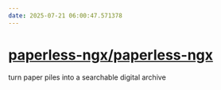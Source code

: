 ```yaml
---
date: 2025-07-21 06:00:47.571378
---
```


# [paperless-ngx/paperless-ngx](https://github.com/paperless-ngx/paperless-ngx)

turn paper piles into a searchable digital archive